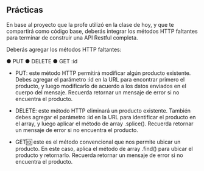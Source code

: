 ## Prácticas

En base al proyecto que la profe utilizó en la clase de
hoy, y que te compartirá como código base, deberás
integrar los métodos HTTP faltantes para terminar de
construir una API Restful completa.

Deberás agregar los métodos HTTP faltantes:

● PUT
● DELETE
● GET :id

- PUT: este método HTTP permitirá modificar algún producto existente.
Debes agregar el parámetro :id en la URL para encontrar primero el producto, y
luego modificarlo de acuerdo a los datos enviados en el cuerpo del mensaje.
Recuerda retornar un mensaje de error si no encuentra el producto.

- DELETE: este método HTTP eliminará un producto existente.
También debes agregar el parámetro :id en la URL para identificar el producto en
el array, y luego aplicar el método de array .splice().
Recuerda retornar un mensaje de error si no encuentra el producto.

- GET:id: este es el método convencional que nos permite ubicar un producto.
En este caso, aplica el método de array .find() para ubicar el producto y retornarlo.
Recuerda retornar un mensaje de error si no encuentra el producto.